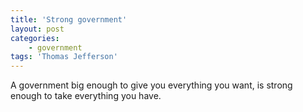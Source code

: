 ```yaml
---
title: 'Strong government'
layout: post
categories:
    - government
tags: 'Thomas Jefferson'
---
```


A government big enough to give you everything you want, is strong enough to take everything you have.